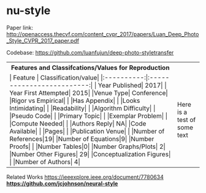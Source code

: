 # nu-style
Paper link: http://openaccess.thecvf.com/content_cvpr_2017/papers/Luan_Deep_Photo_Style_CVPR_2017_paper.pdf

Codebase: https://github.com/luanfujun/deep-photo-styletransfer


<table>
<tr><th> Features and Classifcations/Values for Reproduction</th><tr>
<tr><td>
| Feature | Classification/value|
|:----------:|:-------------------------:| 
| Year Published| 2017|
| Year First Attempted| 2015|
|Venue Type| Conference|
|Rigor vs Empirical| |
|Has Appendix| |
|Looks Intimidating| |
|Readability| |
|Algorithm Difficulty| |
|Pseudo Code| |
|Primary Topic| |
|Exemplar Problem| |
|Compute Needed| |
|Authors Reply| NA|
|Code Available| |
|Pages|  |
|Publication Venue| |
|Number of References|19|
|Number of Equations|9|
|Number Proofs| |
|Number Tables|0|
|Number Graphs/Plots| 2|
|Number Other Figures| 29|
|Conceptualization Figures| |
|Number of Authors| 4|
</td><td>
Here is a test of some text
</td></tr></table>


Related Works
https://ieeexplore.ieee.org/document/7780634 
**https://github.com/jcjohnson/neural-style**

